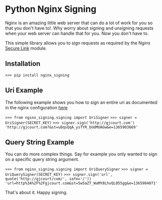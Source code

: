 Python Nginx Signing
====================

Nginx is an amazing little web server that can do a lot of work for you so that you don't have to!. Why worry about signing and unsigning
requests when your web server can handle that for you. Now you don't have to.

This simple library allows you to sign requests as required by the Nginx [Secure Link](http://wiki.nginx.org/HttpSecureLinkModule) module.



Installation
------------

`>>> pip install nginx_signing`


Uri Example
-----------

The following example shows you how to sign an entire uri as documented in the nginx configuration [here](http://wiki.nginx.org/HttpSecureLinkModule#Example_usage:)

`>>> from nginx_signing.signing import UriSigner`
`>>> signer = UriSigner(SECRET_KEY)`
`>>> signer.sign('http://gjcourt.com')`
`'http://gjcourt.com?&st=uDqsQqA_ysTYR_bUdMUAGw&e=1365903669'`


Query String Example
--------------------

You can do more complex things. Say for example you only wanted to sign on a specific query string argument.

`>>> from nginx_signing.signing import UriQuerySigner`
`>>> signer = UriQuerySigner(SECRET_KEY)`
`>>> signer.sign('url', quote('http://gjcourt/com/', safe='/'))`
`'url=http%3A%2F%2Fgjcourt.com&st=5w5aZT_WaMY8LhvQL055gg&e=1365904071'`


That's about it. Happy signing.
